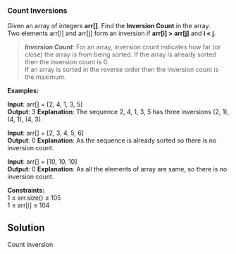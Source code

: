 ### Count Inversions

Given an array of integers **arr[]**. Find the **Inversion Count** in the array.  
Two elements arr[i] and arr[j] form an inversion if **arr[i] > arr[j]** and **i < j**.

> _**Inversion Count**:_ For an array, inversion count indicates how far (or close) the array is from being sorted. If the array is already sorted then the inversion count is 0.  
> If an array is sorted in the reverse order then the inversion count is the maximum. 

**Examples:**

**Input**: arr[] = [2, 4, 1, 3, 5]  
**Output**: 3
**Explanation**: The sequence 2, 4, 1, 3, 5 has three inversions (2, 1), (4, 1), (4, 3).

**Input**: arr[] = [2, 3, 4, 5, 6]  
**Output**: 0
**Explanation**: As the sequence is already sorted so there is no inversion count.

**Input**: arr[] = [10, 10, 10]  
**Output**: 0
**Explanation**: As all the elements of array are same, so there is no inversion count.

**Constraints:**  
1 ≤ arr.size() ≤ 105  
1 ≤ arr[i] ≤ 104

## Solution

Count inversion